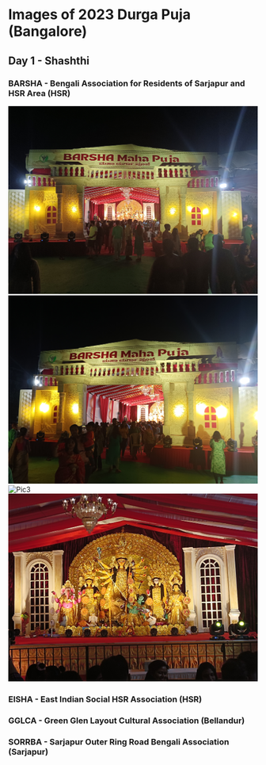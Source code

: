 # Images of 2023 Durga Puja (Bangalore)

## Day 1 - Shashthi
### BARSHA - Bengali Association for Residents of Sarjapur and HSR Area (HSR)
![Pic1](https://github.com/GauravRoy48/durga-puja/blob/main/2023/Bangalore%20Pujo%20-%202023/Day%201%20-%20Shashthi/BARSHA%20-%20Bengali%20Association%20for%20Residents%20of%20Sarjapur%20and%20HSR%20Area/1698217684285.jpg?raw=true)
![Pic2](https://github.com/GauravRoy48/durga-puja/blob/main/2023/Bangalore%20Pujo%20-%202023/Day%201%20-%20Shashthi/BARSHA%20-%20Bengali%20Association%20for%20Residents%20of%20Sarjapur%20and%20HSR%20Area/1698217684316.jpg?raw=true)
![Pic3]([https://github.com/[username]/[reponame]/blob/[branch]/image.jpg](https://github.com/GauravRoy48/durga-puja/blob/main/2023/Bangalore%20Pujo%20-%202023/Day%201%20-%20Shashthi/BARSHA%20-%20Bengali%20Association%20for%20Residents%20of%20Sarjapur%20and%20HSR%20Area/1698217684344.jpg)https://github.com/GauravRoy48/durga-puja/blob/main/2023/Bangalore%20Pujo%20-%202023/Day%201%20-%20Shashthi/BARSHA%20-%20Bengali%20Association%20for%20Residents%20of%20Sarjapur%20and%20HSR%20Area/1698217684344.jpg?raw=true)
![Pic4](https://github.com/GauravRoy48/durga-puja/blob/main/2023/Bangalore%20Pujo%20-%202023/Day%201%20-%20Shashthi/BARSHA%20-%20Bengali%20Association%20for%20Residents%20of%20Sarjapur%20and%20HSR%20Area/1698217684362.jpg?raw=true)

### EISHA - East Indian Social HSR Association (HSR)

### GGLCA - Green Glen Layout Cultural Association (Bellandur)

### SORRBA - Sarjapur Outer Ring Road Bengali Association (Sarjapur)
